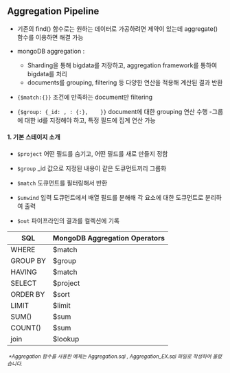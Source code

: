 ## Aggregation Pipeline

- 기존의 find() 함수로는 원하는 데이터로 가공하려면 제약이 있는데 aggregate() 함수를 이용하면 해결 가능

- mongoDB aggregation :

  - Sharding을 통해 bigdata를 저장하고, aggregation framework를 통하여 bigdata를 처리
  - documents를 grouping, filtering 등 다양한 연산을 적용해 계산된 결과 반환

  

- `{$match:{}}`   조건에 만족하는 document만 filtering

- `{$group: {_id: , : {:},    }}`   document에 대한 grouping 연산 수행 -그룹에 대한 id를 지정해야 하고, 특정 필드에 집계 연산 가능



#### 1. 기본 스테이지 소개

- `$project`  어떤 필드를 숨기고, 어떤 필드를 새로 만들지 정함

- `$group`   _id 값으로 지정된 내용이 같은 도큐먼트끼리 그룹화

- `$match`  도큐먼트를 필터링해서 반환 

- `$unwind`  입력 도큐먼트에서 배열 필드를 분해해 각 요소에 대한 도큐먼트로 분리하여 출력

- `$out`  파이프라인의 결과를 컬렉션에 기록

  

| SQL      | MongoDB Aggregation Operators |
| -------- | ----------------------------- |
| WHERE    | $match                        |
| GROUP BY | $group                        |
| HAVING   | $match                        |
| SELECT   | $project                      |
| ORDER BY | $sort                         |
| LIMIT    | $limit                        |
| SUM()    | $sum                          |
| COUNT()  | $sum                          |
| join     | $lookup                       |

*<small> \*Aggregation 함수를 사용한 예제는 Aggregation.sql , Aggregation_EX.sql 파일로 작성하여 올렸습니다.</small>*



